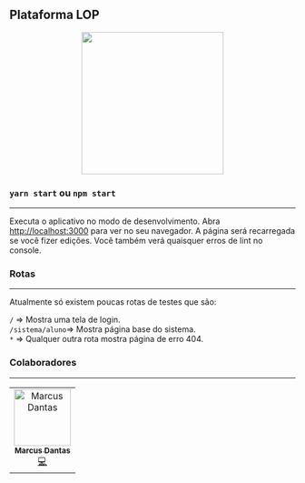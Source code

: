## Plataforma LOP

<p align="center">
<img width="250px" src="https://github.com/Natalnet/lop-front-end/blob/master/public/assets/images/logo.png?raw=true"/>
</p>

### `yarn start` ou `npm start`
<hr>
Executa o aplicativo no modo de desenvolvimento. Abra <a target="_blank" href="http://localhost:3000">http://localhost:3000</a> para ver no seu navegador. A página será recarregada se você fizer edições. Você também verá quaisquer erros de lint no console.

### Rotas
<hr>
Atualmente só existem poucas rotas de testes que são:

`/` => Mostra uma tela de login.<br>
`/sistema/aluno`=> Mostra página base do sistema.<br>
`*` => Qualquer outra rota mostra página de erro 404.<br>


### Colaboradores
<hr>
<table>
  <tr>
    <td align="center">
      <a href="http://github.com/mpsdantas">
        <img src="https://avatars1.githubusercontent.com/u/18246968?s=400&u=7a4633dba51fd94c701fc25219afb33123159471&v=4" width="100px;" alt="Marcus Dantas"/>
        <br />
        <sub><b>Marcus Dantas</b></sub>
      </a><br />
      <a href="https://github.com/Natalnet/lop-front-end/commits?author=mpsdantas" title="Code">💻</a>
    </td>
  </tr>
</table>



